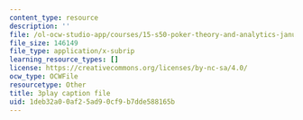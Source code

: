 ```yaml
---
content_type: resource
description: ''
file: /ol-ocw-studio-app/courses/15-s50-poker-theory-and-analytics-january-iap-2015/1deb32a00af25ad90cf9b7dde588165b_IZZ4y5GfdOU.srt
file_size: 146149
file_type: application/x-subrip
learning_resource_types: []
license: https://creativecommons.org/licenses/by-nc-sa/4.0/
ocw_type: OCWFile
resourcetype: Other
title: 3play caption file
uid: 1deb32a0-0af2-5ad9-0cf9-b7dde588165b
---
```

